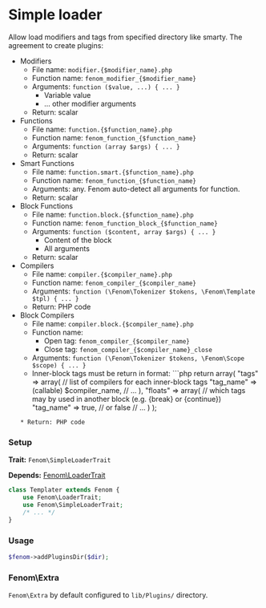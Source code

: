 Simple loader
=============

Allow load modifiers and tags from specified directory like smarty.
The agreement to create plugins:
* Modifiers
    * File name: `modifier.{$modifier_name}.php`
    * Function name: `fenom_modifier_{$modifier_name}`
    * Arguments: `function ($value, ...) { ... }`
        * Variable value
        * ... other modifier arguments
    * Return: scalar
* Functions
    * File name: `function.{$function_name}.php`
    * Function name: `fenom_function_{$function_name}`
    * Arguments: `function (array $args) { ... }`
    * Return: scalar
* Smart Functions
    * File name: `function.smart.{$function_name}.php`
    * Function name: `fenom_function_{$function_name}`
    * Arguments: any. Fenom auto-detect all arguments for function.
    * Return: scalar
* Block Functions
    * File name: `function.block.{$function_name}.php`
    * Function name: `fenom_function_block_{$function_name}`
    * Arguments: `function ($content, array $args) { ... }`
        * Content of the block
        * All arguments
    * Return: scalar
* Compilers
    * File name: `compiler.{$compiler_name}.php`
    * Function name: `fenom_compiler_{$compiler_name}`
    * Arguments: `function (\Fenom\Tokenizer $tokens, \Fenom\Template $tpl) { ... }`
    * Return: PHP code
* Block Compilers
    * File name: `compiler.block.{$compiler_name}.php`
    * Function name:
        * Open tag: `fenom_compiler_{$compiler_name}`
        * Close tag: `fenom_compiler_{$compiler_name}_close`
    * Arguments: `function (\Fenom\Tokenizer $tokens, \Fenom\Scope $scope) { ... }`
    * Inner-block tags must be return in format: ```php
        return array(
            "tags" => array( // list of compilers for each inner-block tags
                "tag_name" => (callable) $compiler_name,
                // ...
            ),
            "floats" => array(  // which tags may by used in another block (e.g. {break} or {continue})
                "tag_name" => true, // or false
                // ...
            )
        );
    ```
    * Return: PHP code

### Setup

**Trait:** `Fenom\SimpleLoaderTrait`

**Depends:** [Fenom\LoaderTrait](./loader.md)

```php
class Templater extends Fenom {
    use Fenom\LoaderTrait;
    use Fenom\SimpleLoaderTrait;
    /* ... */
}
```

### Usage

```php
$fenom->addPluginsDir($dir);
```

### Fenom\Extra

`Fenom\Extra` by default configured to `lib/Plugins/` directory.